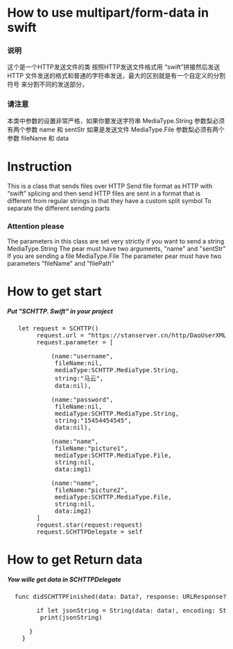 
# How to use multipart/form-data in swift


 <h3>说明</h3>
 这个是一个HTTP发送文件的类
 按照HTTP发送文件格式用 “swift”拼接然后发送
 HTTP 文件发送的格式和普通的字符串发送，最大的区别就是有一个自定义的分割符号
 来分割不同的发送部分，
 
 <h3>请注意</h3>
 本类中参数的设置非常严格，如果你要发送字符串
 MediaType.String
 参数梨必须有两个参数 name 和 sentStr
 如果是发送文件
 MediaType.File
 参数梨必须有两个参数  fileName 和 data
 
 
 
 
 
 
 <h1>Instruction</h1>
 
 This is a class that sends files over HTTP
 Send file format as HTTP with “swift” splicing and then send
 HTTP files are sent in a format that is different from regular strings in that they have a custom split symbol
 To separate the different sending parts
 

 <h3>Attention please</h3>
 The parameters in this class are set very strictly if you want to send a string
 MediaType.String
 The pear must have two arguments, "name" and "sentStr"
 If you are sending a file
 MediaType.File
 The parameter pear must have two parameters "fileName" and "filePath"

  
  
  <h1>How to get start</h1>
  <h5>Put "SCHTTP. Swift" in your project</h5>
 
<pre>
   let request = SCHTTP()
        request.url = "https://stanserver.cn/http/DaoUserXML/addUser.do"
        request.parameter = [
        
            (name:"username",
             fileName:nil,
             mediaType:SCHTTP.MediaType.String,
             string:"马云",
             data:nil),
             
            (name:"password",
             fileName:nil,
             mediaType:SCHTTP.MediaType.String,
             string:"15454454545",
             data:nil),
             
            (name:"name",
             fileName:"picture1",
             mediaType:SCHTTP.MediaType.File,
             string:nil,
             data:img1)
             
            (name:"name",
             fileName:"picture2",
             mediaType:SCHTTP.MediaType.File,
             string:nil,
             data:img2)
        ]
        request.star(request:request)
        request.SCHTTPDelegate = self    
</pre>    
        
  <h1>How to get Return data</h1>        
  <h5>Yow wille get data in SCHTTPDelegate</h5>
  
  <pre>
  func didSCHTTPFinished(data: Data?, response: URLResponse?, error: Error?) {
  
        if let jsonString = String(data: data!, encoding: String.Encoding.utf8){
         print(jsonString)
         
      }
    }
  
  </pre>
  
  
